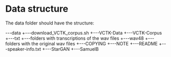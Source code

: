 # Data structure

The data folder should have the structure:

---data
    +---download_VCTK_corpus.sh
    +---VCTK-Data
        +---VCTK-Corpus
            +---txt
                +---folders with transcriptions of the wav files
            +---wav48
                +---folders with the original wav files
            +---COPYING
            +---NOTE
            +---README
            +---speaker-info.txt
        +---StarGAN
            +---SamuelB
